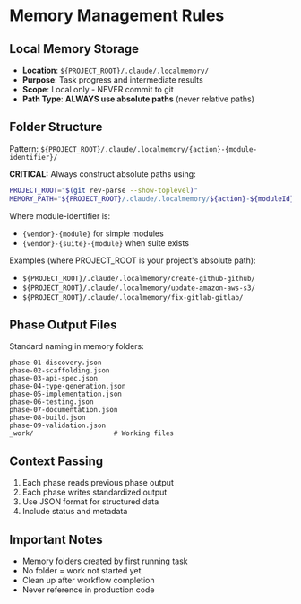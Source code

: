# Memory Management Rules

## Local Memory Storage

- **Location**: `${PROJECT_ROOT}/.claude/.localmemory/`
- **Purpose**: Task progress and intermediate results
- **Scope**: Local only - NEVER commit to git
- **Path Type**: **ALWAYS use absolute paths** (never relative paths)

## Folder Structure

Pattern: `${PROJECT_ROOT}/.claude/.localmemory/{action}-{module-identifier}/`

**CRITICAL:** Always construct absolute paths using:
```bash
PROJECT_ROOT="$(git rev-parse --show-toplevel)"
MEMORY_PATH="${PROJECT_ROOT}/.claude/.localmemory/${action}-${moduleId}"
```

Where module-identifier is:
- `{vendor}-{module}` for simple modules
- `{vendor}-{suite}-{module}` when suite exists

Examples (where PROJECT_ROOT is your project's absolute path):
- `${PROJECT_ROOT}/.claude/.localmemory/create-github-github/`
- `${PROJECT_ROOT}/.claude/.localmemory/update-amazon-aws-s3/`
- `${PROJECT_ROOT}/.claude/.localmemory/fix-gitlab-gitlab/`

## Phase Output Files

Standard naming in memory folders:
```
phase-01-discovery.json
phase-02-scaffolding.json
phase-03-api-spec.json
phase-04-type-generation.json
phase-05-implementation.json
phase-06-testing.json
phase-07-documentation.json
phase-08-build.json
phase-09-validation.json
_work/                    # Working files
```

## Context Passing

1. Each phase reads previous phase output
2. Each phase writes standardized output
3. Use JSON format for structured data
4. Include status and metadata

## Important Notes

- Memory folders created by first running task
- No folder = work not started yet
- Clean up after workflow completion
- Never reference in production code